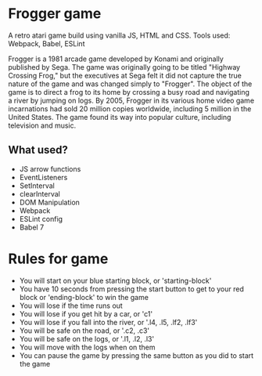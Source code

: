 # Frogger game
A retro atari game build using vanilla JS, HTML and CSS. Tools used: Webpack, Babel, ESLint

Frogger is a 1981 arcade game developed by Konami and originally published by Sega. The game was originally going to be titled "Highway Crossing Frog," but the executives 
at Sega felt it did not capture the true nature of the game and was changed simply to "Frogger". The object of the game is to direct a frog to its home by crossing a busy
road and navigating a river by jumping on logs. By 2005, Frogger in its various home video game incarnations had sold 20 million copies worldwide, including 5 million in 
the United States. The game found its way into popular culture, including television and music.

## What used?
- JS arrow functions
- EventListeners
- SetInterval
- clearInterval
- DOM Manipulation
- Webpack
- ESLint config
- Babel 7

# Rules for game
- You will start on your blue starting block, or 'starting-block'
- You have 10 seconds from pressing the start button to get to your red block or 'ending-block' to win the game
- You will lose if the time runs out
- You will lose if you get hit by a car, or 'c1'
- You will lose if you fall into the river, or '.l4, .l5, .lf2, .lf3'
- You will be safe on the road, or '.c2, .c3'
- You will be safe on the logs, or '.l1, .l2, .l3'
- You will move with the logs when on them
- You can pause the game by pressing the same button as you did to start the game
